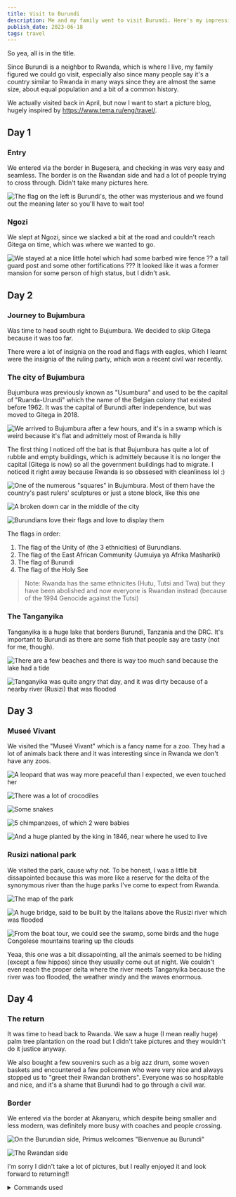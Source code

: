 ```yaml
---
title: Visit to Burundi
description: Me and my family went to visit Burundi. Here's my impressions.
publish_date: 2023-06-18
tags: travel
---
```


So yea, all is in the title.

Since Burundi is a neighbor to Rwanda, which is where I live, my family figured we could go visit, especially also since many people say it's a country similar to Rwanda in many ways since they are almost the same size, about equal population and a bit of a common history.

We actually visited back in April, but now I want to start a picture blog, hugely inspired by https://www.tema.ru/eng/travel/.

## Day 1

### Entry

We entered via the border in Bugesera, and checking in was very easy and seamless. The border is on the Rwandan side and had a lot of people trying to cross through. Didn't take many pictures here.

![The flag on the left is Burundi's, the other was mysterious and we found out the meaning later so you'll have to wait too!](/images/posts/burundi/bugesera.webp)

### Ngozi

We slept at Ngozi, since we slacked a bit at the road and couldn't reach Gitega on time, which was where we wanted to go.

![We stayed at a nice little hotel which had some barbed wire fence ?? a tall guard post and some other fortifications ??? It looked like it was a former mansion for some person of high status, but I didn't ask.](/images/posts/burundi/ngozi.webp)

## Day 2

### Journey to Bujumbura

Was time to head south right to Bujumbura. We decided to skip Gitega because it was too far.

There were a lot of insignia on the road and flags with eagles, which I learnt were the insignia of the ruling party, which won a recent civil war recently.

### The city of Bujumbura

Bujumbura was previously known as "Usumbura" and used to be the capital of "Ruanda-Urundi" which the name of the Belgian colony that existed before 1962. It was the capital of Burundi after independence, but was moved to Gitega in 2018.

![We arrived to Bujumbura after a few hours, and it's in a swamp which is weird because it's flat and admittely most of Rwanda is hilly](/images/posts/burundi/bujumbura-view.webp)

The first thing I noticed off the bat is that Bujumbura has quite a lot of rubble and empty buildings, which is admittely because it is no longer the capital (Gitega is now) so all the government buildings had to migrate. I noticed it right away because Rwanda is so obssesed with cleanliness lol :\)

![One of the numerous "squares" in Bujumbura. Most of them have the country's past rulers' sculptures or just a stone block, like this one](/images/posts/burundi/bujumbura-square.webp)

![A broken down car in the middle of the city](/images/posts/burundi/broken-down-car.webp)

![Burundians love their flags and love to display them](/images/posts/burundi/flags.webp)

The flags in order: 

1. The flag of the Unity of (the 3 ethnicities) of Burundians.
2. The flag of the East African Community (Jumuiya ya Afrika Mashariki)
3. The flag of Burundi
4. The flag of the Holy See

> Note: Rwanda has the same ethnicites (Hutu, Tutsi and Twa) but they have been abolished and now everyone is Rwandan instead (because of the 1994 Genocide against the Tutsi)

### The Tanganyika

Tanganyika is a huge lake that borders Burundi, Tanzania and the DRC. It's important to Burundi as there are some fish that people say are tasty (not for me, though).

![There are a few beaches and there is way too much sand because the lake had a tide](/images/posts/burundi/beach.webp)

![Tanganyika was quite angry that day, and it was dirty because of a nearby river (Rusizi) that was flooded](/images/posts/burundi/tanganyika.webp)

## Day 3

### Museé Vivant

We visited the "Museé Vivant" which is a fancy name for a zoo. They had a lot of animals back there and it was interesting since in Rwanda we don't have any zoos.

![A leopard that was way more peaceful than I expected, we even touched her](/images/posts/burundi/leopard.webp)

![There was a lot of crocodiles](/images/posts/burundi/croc.webp)

![Some snakes](/images/posts/burundi/snake.webp)

![5 chimpanzees, of which 2 were babies](/images/posts/burundi/chippy.webp)

![And a huge planted by the king in 1846, near where he used to live](/images/posts/burundi/tree.webp)

### Rusizi national park

We visited the park, cause why not. To be honest, I was a little bit dissapointed because this was more like a reserve for the delta of the synonymous river than the huge parks I've come to expect from Rwanda.

![The map of the park](/images/posts/burundi/park-map.webp)

![A huge bridge, said to be built by the Italians above the Rusizi river which was flooded](/images/posts/burundi/rusizi.webp)

![From the boat tour, we could see the swamp, some birds and the huge Congolese mountains tearing up the clouds](/images/posts/burundi/mountains.webp)

Yeaa, this one was a bit dissapointing, all the animals seemed to be hiding (except a few hippos) since they usually come out at night. We couldn't even reach the proper delta where the river meets Tanganyika because the river was too flooded, the weather windy and the waves enormous.

## Day 4

### The return

It was time to head back to Rwanda. We saw a huge (I mean really huge) palm tree plantation on the road but I didn't take pictures and they wouldn't do it justice anyway.

We also bought a few souvenirs such as a big azz drum, some woven baskets and encountered a few policemen who were very nice and always stopped us to "greet their Rwandan brothers". Everyone was so hospitable and nice, and it's a shame that Burundi had to go through a civil war.

### Border

We entered via the border at Akanyaru, which despite being smaller and less modern, was definitely more busy with coaches and people crossing.

![On the Burundian side, Primus welcomes "Bienvenue au Burundi"](/images/posts/burundi/burundi.webp)

![The Rwandan side](/images/posts/burundi/rwanda.webp)

I'm sorry I didn't take a lot of pictures, but I really enjoyed it and look forward to returning!!

<details>
<summary>Commands used</summary>

<br/>

1. Add watermark

```bash
ls -1 *.jpg \
    | awk -F\/ '{print "composite -gravity SouthEast -geometry +30+30 /home/alien/Pictures/watermark.png ./"$(NF)" ./watermarked/"$(NF)}' \
    | sh
```

2. Convert to webp

```bash
for i in *.jpg;\
  do cwebp "${i%.*}.jpg" -preset picture -o "${i%.*}.webp" -metadata all;\
done
```

These are meant to be used by me, so nevermind these

</details>

&nbsp;
